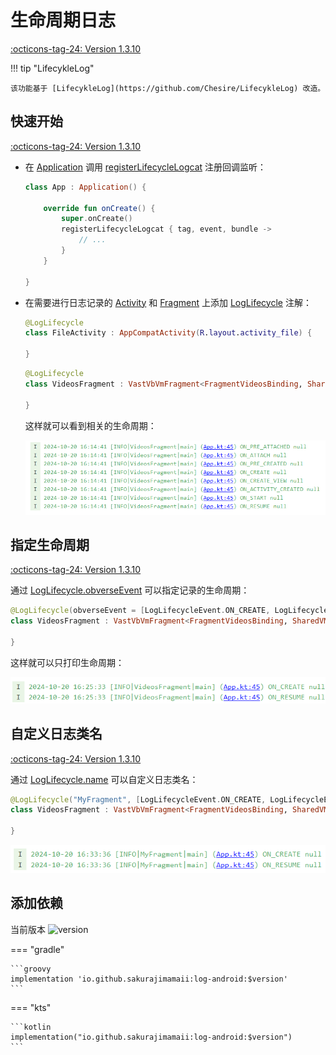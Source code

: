 # 生命周期日志

[:octicons-tag-24: Version 1.3.10](https://ave.entropy2020.cn/version/log-core/#1310)

!!! tip "LifecykleLog"

    该功能基于 [LifecykleLog](https://github.com/Chesire/LifecykleLog) 改造。

## 快速开始

[:octicons-tag-24: Version 1.3.10](https://ave.entropy2020.cn/version/log-core/#1310)

- 在 [Application](https://developer.android.com/reference/android/app/Application) 调用 [registerLifecycleLogcat](https://api.ave.entropy2020.cn/log/android/com.log.vastgui.android.lifecycle/-activity-lifecycle-logcat/-companion/register-lifecycle-logcat.html) 注册回调监听：

    ```kotlin
    class App : Application() {

        override fun onCreate() {
            super.onCreate()
            registerLifecycleLogcat { tag, event, bundle ->
                // ...
            }
        }

    }
    ```

- 在需要进行日志记录的 [Activity](https://developer.android.com/guide/components/activities/intro-activities) 和 [Fragment](https://developer.android.com/guide/fragments) 上添加 [LogLifecycle](https://api.ave.entropy2020.cn/log/android/com.log.vastgui.android.lifecycle/-log-lifecycle/index.html) 注解：

    ```kotlin title="FileActivity.kt"
    @LogLifecycle
    class FileActivity : AppCompatActivity(R.layout.activity_file) {

    }
    ```

    ```kotlin title="VideosFragment.kt"
    @LogLifecycle 
    class VideosFragment : VastVbVmFragment<FragmentVideosBinding, SharedVM>() {

    }
    ```

    这样就可以看到相关的生命周期：

    ![生命周期示例](../img/lifecycle_sample.png)

## 指定生命周期

[:octicons-tag-24: Version 1.3.10](https://ave.entropy2020.cn/version/log-core/#1310)

通过 [LogLifecycle.obverseEvent](https://api.ave.entropy2020.cn/log/android/com.log.vastgui.android.lifecycle/-log-lifecycle/obverse-event.html) 可以指定记录的生命周期：

```kotlin title="VideosFragment.kt"
@LogLifecycle(obverseEvent = [LogLifecycleEvent.ON_CREATE, LogLifecycleEvent.ON_RESUME])
class VideosFragment : VastVbVmFragment<FragmentVideosBinding, SharedVM>() {

}
```

这样就可以只打印生命周期：

![记录指定生命周期示例](../img/lifecycle_specify_events.png)

## 自定义日志类名

[:octicons-tag-24: Version 1.3.10](https://ave.entropy2020.cn/version/log-core/#1310)

通过 [LogLifecycle.name](https://api.ave.entropy2020.cn/log/android/com.log.vastgui.android.lifecycle/-log-lifecycle/name.html) 可以自定义日志类名：

```kotlin title="VideosFragment.kt"
@LogLifecycle("MyFragment", [LogLifecycleEvent.ON_CREATE, LogLifecycleEvent.ON_RESUME])
class VideosFragment : VastVbVmFragment<FragmentVideosBinding, SharedVM>() {

}
```

![记录指定生命周期示例](../img/lifecycle_specify_name.png)

## 添加依赖

当前版本 ![version](https://img.shields.io/maven-central/v/io.github.sakurajimamaii/log-android)

=== "gradle"

    ```groovy
    implementation 'io.github.sakurajimamaii:log-android:$version'
    ```

=== "kts"

    ```kotlin
    implementation("io.github.sakurajimamaii:log-android:$version")
    ```